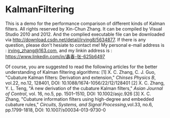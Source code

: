 # KalmanFiltering

This is a demo for the performance comparison of different kinds of Kalman filters. All rights reserved by Xin-Chun Zhang.
It can be compiled by Visual Studio 2010 and 2012. And the complied executable file can be downloaded via http://download.csdn.net/detail/irving8/5634877. If there is any question, please don't hesiate to contact me! My personal e-mail address is : irving_zhang@163.com, and my linkin address is : https://www.linkedin.com/in/鑫春-张-625b6497

Of course, you are suggested to read the following articles for the better understanding of Kalman filtering algorithms:
[1] X. C. Zhang, C. J. Guo, "Cubature Kalman filters: Derivation and extension," *Chinses Physics B*, vol.22, no.12, 128401, DOI: 10.1088/1674-1056/22/12/128401
[2] X. C. Zhang, Y. L. Teng, "A new derivation of the cubature Kalman filters," *Asian Journal of Control*, vol. 16, no.5, pp. 1501–1510, DOI: 10.1002/asjc.926
[3] X. C. Zhang, "Cubature information filters using high-degree and embedded cubature rules," *Circuits, Systems, and Signal Processing*,vol.33, no.6, pp.1799-1818, DOI: 10.1007/s00034-013-9730-0


